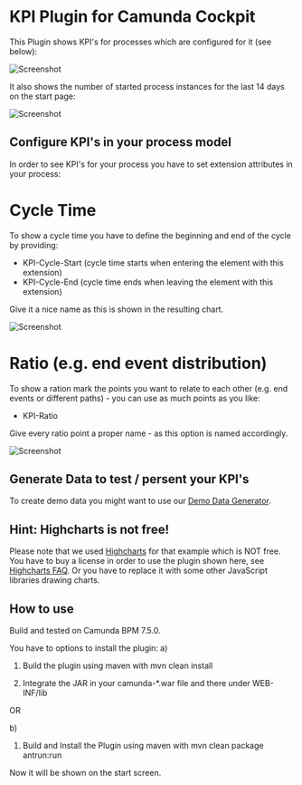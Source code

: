 KPI Plugin for Camunda Cockpit
=================================

This Plugin shows KPI's for processes which are configured for it (see below):

![Screenshot][1]

It also shows the number of started process instances for the last 14 days on the start page:

![Screenshot][2]


Configure KPI's in your process model
----------------------
In order to see KPI's for your process you have to set extension attributes in your process:

# Cycle Time

To show a cycle time you have to define the beginning and end of the cycle by providing:

* KPI-Cycle-Start (cycle time starts when entering the element with this extension)
* KPI-Cycle-End (cycle time ends when leaving the element with this extension)

Give it a nice name as this is shown in the resulting chart.

![Screenshot][3]



# Ratio (e.g. end event distribution)

To show a ration mark the points you want to relate to each other (e.g. end events or different paths) - you can use as much points as you like:

* KPI-Ratio

Give every ratio point a proper name - as this option is named accordingly.

![Screenshot][4]


Generate Data to test / persent your KPI's
----------------------

To create demo data you might want to use our [Demo Data Generator](https://github.com/camunda/camunda-consulting/tree/master/snippets/camunda-demo-data-generator).

Hint: Highcharts is not free!
----------------------

Please note that we used [Highcharts](http://www.highcharts.com/) for that example which is NOT free.
You have to buy a license in order to use the plugin shown here, see [Highcharts FAQ](http://shop.highsoft.com/faq). 
Or you have to replace it with some other JavaScript libraries drawing charts.


How to use
----------------------

Build and tested on Camunda BPM 7.5.0.

You have to options to install the plugin:
a)
1. Build the plugin using maven with mvn clean install

2. Integrate the JAR in your camunda-*.war file and there under WEB-INF/lib

OR 

b) 
1. Build and Install the Plugin using maven with mvn clean package antrun:run

Now it will be shown on the start screen.



[1]: https://raw.github.com/camunda/camunda-consulting/master/snippets/cockpit-plugin-reporting/screenshot.png
[2]: https://raw.github.com/camunda/camunda-consulting/master/snippets/cockpit-plugin-reporting/screenshot2.png

[3]: https://raw.github.com/camunda/camunda-consulting/master/snippets/cockpit-plugin-reporting/KpiCycleTimeConfig.png
[4]: https://raw.github.com/camunda/camunda-consulting/master/snippets/cockpit-plugin-reporting/KpiRatioConfig.png

